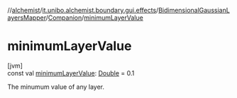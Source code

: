 //[alchemist](../../../../index.md)/[it.unibo.alchemist.boundary.gui.effects](../../index.md)/[BidimensionalGaussianLayersMapper](../index.md)/[Companion](index.md)/[minimumLayerValue](minimum-layer-value.md)

# minimumLayerValue

[jvm]\
const val [minimumLayerValue](minimum-layer-value.md): [Double](https://kotlinlang.org/api/latest/jvm/stdlib/kotlin/-double/index.html) = 0.1

The minumum value of any layer.

